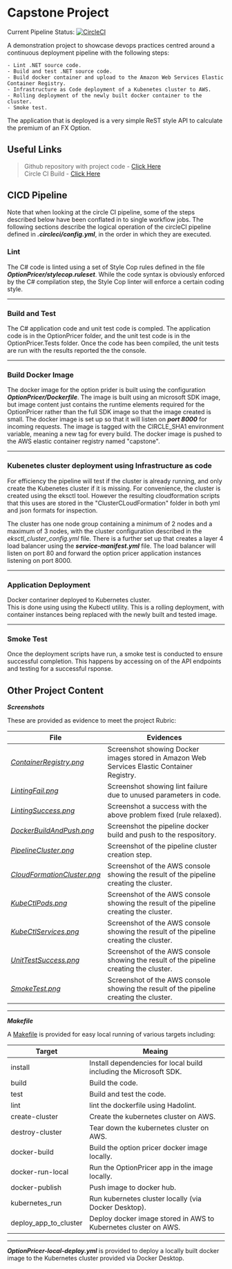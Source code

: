 # Capstone Project

Current Pipeline Status:   [![CircleCI](https://dl.circleci.com/status-badge/img/gh/guid1111/Capstone/tree/master.svg?style=svg)](https://dl.circleci.com/status-badge/redirect/gh/guid1111/Capstone/tree/master)



A demonstration project to showcase devops practices centred around a continuous deployment pipeline with the following steps:

    - Lint .NET source code.
    - Build and test .NET source code.
    - Build docker container and upload to the Amazon Web Services Elastic Container Registry.
    - Infrastructure as Code deployment of a Kubenetes cluster to AWS.
    - Rolling deployment of the newly built docker container to the cluster.
    - Smoke test.

The application that is deployed is a very simple ReST style API to calculate the premium of an FX Option.


## Useful Links
>Github repository with project code - [Click Here](https://github.com/guid1111/Capstone)  
Circle CI Build - [Click Here](https://app.circleci.com/pipelines/github/guid1111/Capstone)  

## CICD Pipeline

Note that when looking at the circle CI pipeline, some of the steps described below have been conflated in to single workflow jobs.
The following sections describe the logical operation of the circleCI pipeline defined in ***.circleci/config.yml***, in the order in which they are executed.

### Lint

The C# code is linted using a set of Style Cop rules defined in the file ***OptionPricer/stylecop.ruleset***.
While the code syntax is obviously enforced by the C# compilation step, the Style Cop linter will enforce a certain coding style.  

---

### Build and Test

The C# application code and unit test code is compled.  The application code is in the OptionPricer folder, and the unit test code
is in the OptionPricer.Tests folder.  Once the code has been compiled, the unit tests are run with the results reported the the console.  

---

### Build Docker Image

The docker image for the option prider is built using the configuration ***OptionPricer/Dockerfile***.
The image is built using an microsoft SDK image, but image content just contains the runtime elements required for the OptionPricer rather than 
the full SDK image so that the image created is small.  The docker image is set up so that it will listen on ***port 8000*** for incoming requests.
The image is tagged with the CIRCLE_SHA1 environment variable, meaning a new tag for every build.
The docker image is pushed to the AWS elastic container registry named "capstone".  

---

### Kubenetes cluster deployment using Infrastructure as code

For efficiency the pipeline will test if the cluster is already running, and only create the Kubenetes cluster if it is missing.
For convenience, the cluster is created using the eksctl tool.  However the resulting cloudformation scripts that this uses are 
stored in the "ClusterCLoudFormation" folder in both yml and json formats for inspection.  

The cluster has one node group containing a minimum of 2 nodes and a maximum of 3 nodes, with the cluster configuration described in the *eksctl_cluster_config.yml* file.
There is a further set up that creates a layer 4 load balancer using the ***service-manifest.yml*** file.  The load balancer will listen on port 80 and forward the option pricer application instances
listening on port 8000.  

---

### Application Deployment

Docker contariner deployed to Kubernetes cluster.  
This is done using using the Kubectl utility.  This is a rolling deployment, with container instances being replaced with the newly built and tested image.  

---

### Smoke Test

Once the deployment scripts have run, a smoke test is conducted to ensure successful completion.  This happens by accessing on of the API endpoints and testing for a successful rsponse.


## Other Project Content

***Screenshots***  

These are provided as evidence to meet the project Rubric:

| File    | Evidences |
| -------- | ------- |
| [*ContainerRegistry.png*](Screenshots/ContainerRegistry.png)   | Screenshot showing Docker images stored in Amazon Web Services Elastic Container Registry.  |
| [*LintingFail.png*](Screenshots/LintingFail.png)   | Screenshot showing lint failure due to unused parameters in code.  |
| [*LintingSuccess.png*](Screenshots/LintingSuccess.png)   | Screenshot a success with the above problem fixed (rule relaxed).  |
| [*DockerBuildAndPush.png*](Screenshots/DockerBuildAndPush.png)   | Screenshot the pipeline docker build and push to the respository.  |
| [*PipelineCluster.png*](Screenshots/PipelineCluster.png)   | Screenshot of the pipeline cluster creation step.  |
| [*CloudFormationCluster.png*](Screenshots/CloudFormationCluster.png)   | Screenshot of the AWS console showing the result of the pipeline creating the cluster.  |
| [*KubeCtlPods.png*](Screenshots/KubeCtlPods.png)   | Screenshot of the AWS console showing the result of the pipeline creating the cluster.  |
| [*KubeCtlServices.png*](Screenshots/KubeCltServices.png)   | Screenshot of the AWS console showing the result of the pipeline creating the cluster.  |
| [*UnitTestSuccess.png*](Screenshots/UnitTestSuccess.png)   | Screenshot of the AWS console showing the result of the pipeline creating the cluster.  |
| [*SmokeTest.png*](Screenshots/SmokeTest.png)   | Screenshot of the AWS console showing the result of the pipeline creating the cluster.  |


---

***Makefile***

A [Makefile](Makefile) is provided for easy local running of various targets including: 

| Target    | Meaing |
| -------- | ------- |
| install  | Install dependencies for local build including the Microsoft SDK.  |
| build | Build the code. |
| test    | Build and test the code. |
| lint    | lint the dockerfile using Hadolint. |
| create-cluster    | Create the kubernetes cluster on AWS. |
| destroy-cluster    | Tear down the kubernetes cluster on AWS. |
| docker-build    | Build the option pricer docker image locally. |
| docker-run-local    | Run the OptionPricer app in the image locally. |
| docker-publish    | Push image to docker hub. |
| kubernetes_run    | Run kubernetes cluster locally (via Docker Desktop). |
| deploy_app_to_cluster    | Deploy docker image stored in AWS to Kubernetes cluster on AWS. |

---
***OptionPricer-local-deploy.yml*** is provided to deploy a locally built docker image to the Kubernetes cluster provided via Docker Desktop.       
